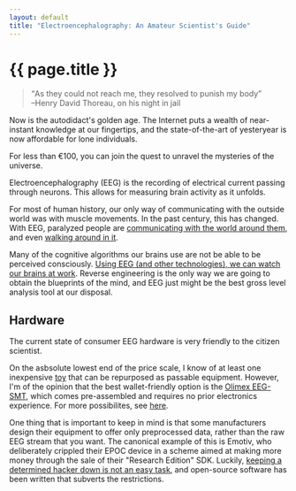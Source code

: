 ```yaml
---
layout: default
title: "Electroencephalography: An Amateur Scientist's Guide"
---
```


{{ page.title }}
================

> <q>As they could not reach me, they resolved to punish my body</q><br>
> &ndash;Henry David Thoreau, on his night in jail

Now is the autodidact's golden age. The Internet puts a wealth of near-instant knowledge at our fingertips, and the state-of-the-art of yesteryear is now affordable for lone individuals.

For less than €100, you can join the quest to unravel the mysteries of the universe.

Electroencephalography (EEG) is the recording of electrical current passing through neurons. This allows for measuring brain activity as it unfolds.

For most of human history, our only way of communicating with the outside world was with muscle movements. In the past century, this has changed. With EEG, paralyzed people are [communicating with the world around them](http://www.medscape.com/viewarticle/496019), and even [walking around in it](http://neurogadget.com/2013/03/13/mindwalker-exoskeleton-uses-eeg-cap-to-help-disabled-people-walk-again/7532).

Many of the cognitive algorithms our brains use are not be able to be perceived consciously. [Using EEG (and other technologies), we can watch our brains at work](http://lesswrong.com/lw/j2p/research_on_unconscious_visual_processing/). Reverse engineering is the only way we are going to obtain the blueprints of the mind, and EEG just might be the best gross level analysis tool at our disposal.

Hardware
--------

The current state of consumer EEG hardware is very friendly to the citizen scientist.

On the asbsolute lowest end of the price scale, I know of at least one inexpensive [toy](http://frontiernerds.com/brain-hack) that can be repurposed as passable equipment. However, I'm of the opinion that the best wallet-friendly option is the [Olimex EEG-SMT](https://www.olimex.com/Products/EEG/OpenEEG/EEG-SMT/), which comes pre-assembled and requires no prior electronics experience. For more possibilites, see [here](http://openvibe.inria.fr/forum/viewtopic.php?t=526#p3251).

One thing that is important to keep in mind is that some manufacturers design their equipment to offer only preprocessed data, rather than the raw EEG stream that you want. The canonical example of this is Emotiv, who deliberately crippled their EPOC device in a scheme aimed at making more money through the sale of their "Research Edition" SDK. Luckily, [keeping a determined hacker down is not an easy task](http://daeken.com/2010-09-13_Emokit__Hacking_the_Emotiv_EPOC_Brain-Computer_Interface.html), and open-source software has been written that subverts the restrictions.
